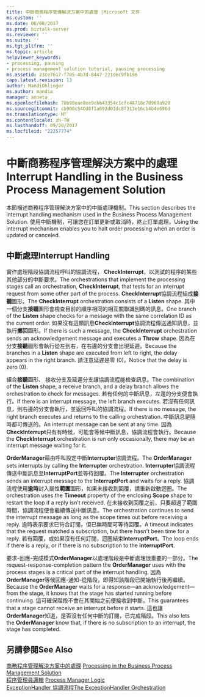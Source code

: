 ```yaml
---
title: 中斷商務程序管理解決方案中的處理 |Microsoft 文件
ms.custom: ''
ms.date: 06/08/2017
ms.prod: biztalk-server
ms.reviewer: ''
ms.suite: ''
ms.tgt_pltfrm: ''
ms.topic: article
helpviewer_keywords:
- processing, pausing
- process management solution tutorial, pausing processing
ms.assetid: 23ce7617-f705-4b7d-8447-221dec9fb196
caps.latest.revision: 13
author: MandiOhlinger
ms.author: mandia
manager: anneta
ms.openlocfilehash: 78b98eae8ee9cbb43354c1cfc48710c70969a929
ms.sourcegitcommit: cb908c540d8f1a692d01dc8f313e16cb4b4e696d
ms.translationtype: MT
ms.contentlocale: zh-TW
ms.lasthandoff: 09/20/2017
ms.locfileid: "22257774"
---
```

# <a name="interrupt-handling-in-the-business-process-management-solution"></a><span data-ttu-id="1778b-102">中斷商務程序管理解決方案中的處理</span><span class="sxs-lookup"><span data-stu-id="1778b-102">Interrupt Handling in the Business Process Management Solution</span></span>
<span data-ttu-id="1778b-103">本節描述商務程序管理解決方案中的中斷處理機制。</span><span class="sxs-lookup"><span data-stu-id="1778b-103">This section describes the interrupt handling mechanism used in the Business Process Management Solution.</span></span> <span data-ttu-id="1778b-104">使用中斷機制，可讓您在訂單更新或取消時，終止訂單處理。</span><span class="sxs-lookup"><span data-stu-id="1778b-104">Using the interrupt mechanism enables you to halt order processing when an order is updated or canceled.</span></span>  
  
## <a name="interrupt-handling"></a><span data-ttu-id="1778b-105">中斷處理</span><span class="sxs-lookup"><span data-stu-id="1778b-105">Interrupt Handling</span></span>  
 <span data-ttu-id="1778b-106">實作處理階段協調流程呼叫的協調流程， **CheckInterrupt**，以測試的程序的某些其他部分的中斷要求。</span><span class="sxs-lookup"><span data-stu-id="1778b-106">The orchestrations that implement the processing stages call an orchestration, **CheckInterrupt**, that tests for an interrupt request from some other part of the process.</span></span> <span data-ttu-id="1778b-107">**CheckInterrupt**協調流程組成**接聽**圖形。</span><span class="sxs-lookup"><span data-stu-id="1778b-107">The **CheckInterrupt** orchestration consists of a **Listen** shape.</span></span> <span data-ttu-id="1778b-108">其中一個分支**接聽**圖形會檢查目前的順序相同的相互關聯識別碼的訊息。</span><span class="sxs-lookup"><span data-stu-id="1778b-108">One branch of the **Listen** shape checks for a message with the same correlation ID as the current order.</span></span> <span data-ttu-id="1778b-109">如果沒有這類訊息**CheckInterrupt**協調流程傳送通知訊息，並執行**擲回**圖形。</span><span class="sxs-lookup"><span data-stu-id="1778b-109">If there is such a message, the **CheckInterrupt** orchestration sends an acknowledgement message and executes a **Throw** shape.</span></span> <span data-ttu-id="1778b-110">因為在分支**接聽**圖形會執行從左到右，在右邊的分支會出現延遲。</span><span class="sxs-lookup"><span data-stu-id="1778b-110">Because the branches in a **Listen** shape are executed from left to right, the delay appears in the right branch.</span></span> <span data-ttu-id="1778b-111">請注意延遲是零 (0)。</span><span class="sxs-lookup"><span data-stu-id="1778b-111">Notice that the delay is zero (0).</span></span>  
  
 <span data-ttu-id="1778b-112">組合**接聽**圖形、 接收分支及延遲分支讓協調流程能檢查訊息。</span><span class="sxs-lookup"><span data-stu-id="1778b-112">The combination of the **Listen** shape, a receive branch, and a delay branch allows the orchestration to check for messages.</span></span> <span data-ttu-id="1778b-113">若有任何的中斷訊息，左邊的分支便會執行。</span><span class="sxs-lookup"><span data-stu-id="1778b-113">If there is an interrupt message, the left branch executes.</span></span> <span data-ttu-id="1778b-114">若沒有任何訊息，則右邊的分支會執行，並返回呼叫的協調流程。</span><span class="sxs-lookup"><span data-stu-id="1778b-114">If there is no message, the right branch executes and returns to the calling orchestration.</span></span> <span data-ttu-id="1778b-115">中斷訊息是隨時都可傳送的。</span><span class="sxs-lookup"><span data-stu-id="1778b-115">An interrupt message can be sent at any time.</span></span> <span data-ttu-id="1778b-116">因為**CheckInterrupt**只有有時候，可能會等候中斷訊息，協調流程會執行。</span><span class="sxs-lookup"><span data-stu-id="1778b-116">Because the **CheckInterrupt** orchestration is run only occasionally, there may be an interrupt message waiting for it.</span></span>  
  
 <span data-ttu-id="1778b-117">**OrderManager**藉由呼叫設定中斷**Interrupter**協調流程。</span><span class="sxs-lookup"><span data-stu-id="1778b-117">The **OrderManager** sets interrupts by calling the **Interrupter** orchestration.</span></span> <span data-ttu-id="1778b-118">**Interrupter**協調流程傳送中斷訊息至**InterruptPort**並等待回覆。</span><span class="sxs-lookup"><span data-stu-id="1778b-118">The **Interrupter** orchestration sends an interrupt message to the **InterruptPort** and waits for a reply.</span></span> <span data-ttu-id="1778b-119">協調流程使用**逾時**封入屬性**範圍**圖形，如果未接收到回覆，請重新啟動迴圈。</span><span class="sxs-lookup"><span data-stu-id="1778b-119">The orchestration uses the **Timeout** property of the enclosing **Scope** shape to restart the loop if a reply isn't received.</span></span> <span data-ttu-id="1778b-120">在未接收到回覆之前，只要超過了範圍時間，協調流程便會繼續傳送中斷訊息。</span><span class="sxs-lookup"><span data-stu-id="1778b-120">The orchestration continues to send the interrupt message as long as the scope times out before receiving a reply.</span></span> <span data-ttu-id="1778b-121">逾時表示要求已符合訂閱，但已無時間可等待回覆。</span><span class="sxs-lookup"><span data-stu-id="1778b-121">A timeout indicates that the request matched a subscription, but there hasn't been time for a reply.</span></span> <span data-ttu-id="1778b-122">若有回覆，或如果沒有任何訂閱，迴圈結束**InterruptPort**。</span><span class="sxs-lookup"><span data-stu-id="1778b-122">The loop ends if there is a reply, or if there is no subscription to the **InterruptPort**.</span></span>  
  
 <span data-ttu-id="1778b-123">要求-回應-完成模式**OrderManager**以處理階段是中斷處理很重要的一部分。</span><span class="sxs-lookup"><span data-stu-id="1778b-123">The request-response-completion pattern the **OrderManager** uses with the process stages is a critical part of the interrupt handling.</span></span> <span data-ttu-id="1778b-124">因為**OrderManager**等候回應-通知-從階段，即得知該階段已開始執行後再繼續。</span><span class="sxs-lookup"><span data-stu-id="1778b-124">Because the **OrderManager** waits for a response—an acknowledgement—from the stage, it knows that the stage has started running before continuing.</span></span> <span data-ttu-id="1778b-125">這可確保階段不會在其開始之前便接收到中斷。</span><span class="sxs-lookup"><span data-stu-id="1778b-125">This guarantees that a stage cannot receive an interrupt before it starts.</span></span> <span data-ttu-id="1778b-126">這也讓**OrderManager**知道，是否沒有任何中斷的訂閱，已完成階段。</span><span class="sxs-lookup"><span data-stu-id="1778b-126">This also lets the **OrderManager** know that, if there is no subscription to an interrupt, the stage has completed.</span></span>  
  
## <a name="see-also"></a><span data-ttu-id="1778b-127">另請參閱</span><span class="sxs-lookup"><span data-stu-id="1778b-127">See Also</span></span>  
 <span data-ttu-id="1778b-128">[商務程序管理解決方案中的處理](../core/processing-in-the-business-process-management-solution.md) </span><span class="sxs-lookup"><span data-stu-id="1778b-128">[Processing in the Business Process Management Solution](../core/processing-in-the-business-process-management-solution.md) </span></span>  
 <span data-ttu-id="1778b-129">[程序管理員邏輯](../core/process-manager-logic.md) </span><span class="sxs-lookup"><span data-stu-id="1778b-129">[Process Manager Logic](../core/process-manager-logic.md) </span></span>  
 [<span data-ttu-id="1778b-130">ExceptionHandler 協調流程</span><span class="sxs-lookup"><span data-stu-id="1778b-130">The ExceptionHandler Orchestration</span></span>](../core/the-exceptionhandler-orchestration.md)